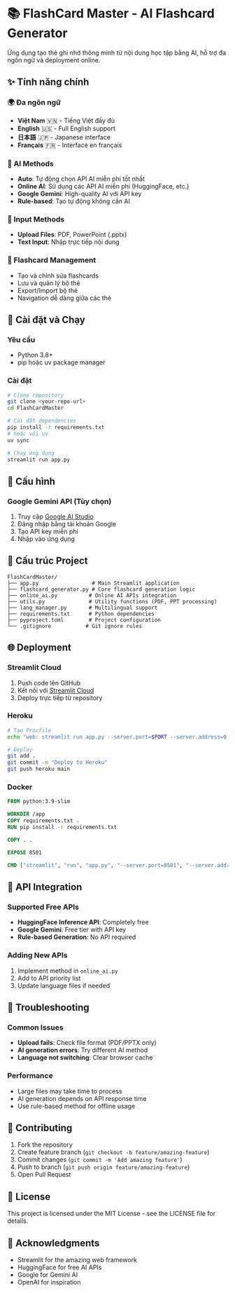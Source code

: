 # 📚 FlashCard Master - AI Flashcard Generator

Ứng dụng tạo thẻ ghi nhớ thông minh từ nội dung học tập bằng AI, hỗ trợ đa ngôn ngữ và deployment online.

## ✨ Tính năng chính

### 🌍 Đa ngôn ngữ

- **Việt Nam** 🇻🇳 - Tiếng Việt đầy đủ
- **English** 🇺🇸 - Full English support
- **日本語** 🇯🇵 - Japanese interface
- **Français** 🇫🇷 - Interface en français

### 🤖 AI Methods

- **Auto**: Tự động chọn API AI miễn phí tốt nhất
- **Online AI**: Sử dụng các API AI miễn phí (HuggingFace, etc.)
- **Google Gemini**: High-quality AI với API key
- **Rule-based**: Tạo tự động không cần AI

### 📝 Input Methods

- **Upload Files**: PDF, PowerPoint (.pptx)
- **Text Input**: Nhập trực tiếp nội dung

### 💾 Flashcard Management

- Tạo và chỉnh sửa flashcards
- Lưu và quản lý bộ thẻ
- Export/Import bộ thẻ
- Navigation dễ dàng giữa các thẻ

## 🚀 Cài đặt và Chạy

### Yêu cầu

- Python 3.8+
- pip hoặc uv package manager

### Cài đặt

```bash
# Clone repository
git clone <your-repo-url>
cd FlashCardMaster

# Cài đặt dependencies
pip install -r requirements.txt
# hoặc với uv
uv sync

# Chạy ứng dụng
streamlit run app.py
```

## 🔧 Cấu hình

### Google Gemini API (Tùy chọn)

1. Truy cập [Google AI Studio](https://makersuite.google.com/app/apikey)
2. Đăng nhập bằng tài khoản Google
3. Tạo API key miễn phí
4. Nhập vào ứng dụng

## 📁 Cấu trúc Project

```
FlashCardMaster/
├── app.py                 # Main Streamlit application
├── flashcard_generator.py # Core flashcard generation logic
├── online_ai.py          # Online AI APIs integration
├── utils.py              # Utility functions (PDF, PPT processing)
├── lang_manager.py       # Multilingual support
├── requirements.txt      # Python dependencies
├── pyproject.toml        # Project configuration
└── .gitignore           # Git ignore rules
```

## 🌐 Deployment

### Streamlit Cloud

1. Push code lên GitHub
2. Kết nối với [Streamlit Cloud](https://streamlit.io/cloud)
3. Deploy trực tiếp từ repository

### Heroku

```bash
# Tạo Procfile
echo "web: streamlit run app.py --server.port=$PORT --server.address=0.0.0.0" > Procfile

# Deploy
git add .
git commit -m "Deploy to Heroku"
git push heroku main
```

### Docker

```dockerfile
FROM python:3.9-slim

WORKDIR /app
COPY requirements.txt .
RUN pip install -r requirements.txt

COPY . .

EXPOSE 8501

CMD ["streamlit", "run", "app.py", "--server.port=8501", "--server.address=0.0.0.0"]
```

## 🔄 API Integration

### Supported Free APIs

- **HuggingFace Inference API**: Completely free
- **Google Gemini**: Free tier with API key
- **Rule-based Generation**: No API required

### Adding New APIs

1. Implement method in `online_ai.py`
2. Add to API priority list
3. Update language files if needed

## 🐛 Troubleshooting

### Common Issues

- **Upload fails**: Check file format (PDF/PPTX only)
- **AI generation errors**: Try different AI method
- **Language not switching**: Clear browser cache

### Performance

- Large files may take time to process
- AI generation depends on API response time
- Use rule-based method for offline usage

## 🤝 Contributing

1. Fork the repository
2. Create feature branch (`git checkout -b feature/amazing-feature`)
3. Commit changes (`git commit -m 'Add amazing feature'`)
4. Push to branch (`git push origin feature/amazing-feature`)
5. Open Pull Request

## 📄 License

This project is licensed under the MIT License - see the LICENSE file for details.

## 🙏 Acknowledgments

- Streamlit for the amazing web framework
- HuggingFace for free AI APIs
- Google for Gemini AI
- OpenAI for inspiration
